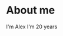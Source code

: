 # About me

I'm Alex
I'm 20 years

[](https://www.pravmir.ru/wp-content/uploads/2023/07/comedy-pet-photography-awards-2023-64b0e94571574__880-936x560.jpeg)